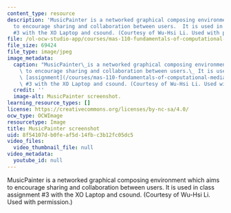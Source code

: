 ```yaml
---
content_type: resource
description: 'MusicPainter is a networked graphical composing environment which aims
  to encourage sharing and collaboration between users.  It is used in class assignment
  #3 with the XO Laptop and csound. (Courtesy of Wu-Hsi Li. Used with permission.)'
file: /ol-ocw-studio-app/courses/mas-110-fundamentals-of-computational-media-design-fall-2008/8f54107db0feaf5d14fbc3b12fc05dc5_mas-110f08.jpg
file_size: 69424
file_type: image/jpeg
image_metadata:
  caption: "MusicPainter\_is a networked graphical composing environment which aims\
    \ to encourage sharing and collaboration between users.\_ It is used in class\
    \ [assignment](/courses/mas-110-fundamentals-of-computational-media-design-fall-2008/pages/assignments)\
    \ #3 with the XO Laptop and csound. (Courtesy of Wu-Hsi Li. Used with permission.)"
  credit: ''
  image-alt: MusicPainter screenshot.
learning_resource_types: []
license: https://creativecommons.org/licenses/by-nc-sa/4.0/
ocw_type: OCWImage
resourcetype: Image
title: MusicPainter screenshot
uid: 8f54107d-b0fe-af5d-14fb-c3b12fc05dc5
video_files:
  video_thumbnail_file: null
video_metadata:
  youtube_id: null
---
```

MusicPainter is a networked graphical composing environment which aims to encourage sharing and collaboration between users.  It is used in class assignment #3 with the XO Laptop and csound. (Courtesy of Wu-Hsi Li. Used with permission.)